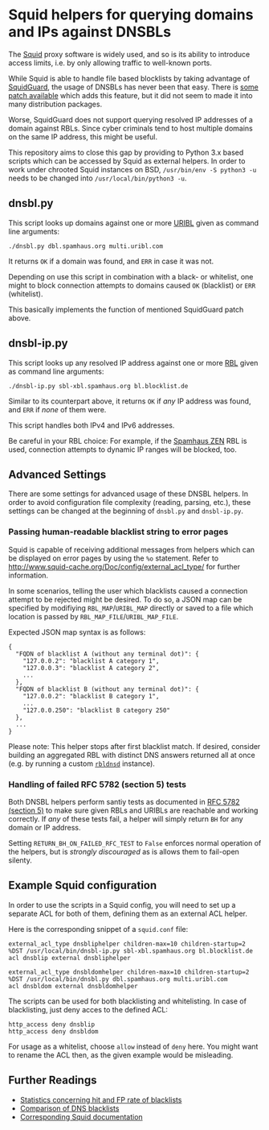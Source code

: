 # Squid helpers for querying domains and IPs against DNSBLs

The [Squid](http://www.squid-cache.org/) proxy software is widely
used, and so is its ability to introduce access limits, i.e.
by only allowing traffic to well-known ports.

While Squid is able to handle file based blocklists by taking
advantage of [SquidGuard](http://squidguard.org/), the usage
of DNSBLs has never been that easy. There is
[some patch available](http://squidguard.org/Downloads/Contrib/squidGuard-1.4-dnsbl.patch)
which adds this feature, but it did not seem to made it into
many distribution packages.

Worse, SquidGuard does not support querying resolved IP
addresses of a domain against RBLs. Since cyber criminals
tend to host multiple domains on the same IP address, this
might be useful.

This repository aims to close this gap by providing to Python 3.x
based scripts which can be accessed by Squid as external helpers.
In order to work under chrooted Squid instances on BSD,
`/usr/bin/env -S python3 -u` needs to be changed into `/usr/local/bin/python3 -u`.

## dnsbl.py
This script looks up domains against one or more
[URIBL](https://en.wikipedia.org/wiki/DNSBL#URI_DNSBL) given as
command line arguments:
```
./dnsbl.py dbl.spamhaus.org multi.uribl.com
```
It returns `OK` if a domain was found, and `ERR` in case it was not.

Depending on use this script in combination with a black- or
whitelist, one might to block connection attempts to domains
caused `OK` (blacklist) or `ERR` (whitelist).

This basically implements the function of mentioned SquidGuard
patch above.

## dnsbl-ip.py
This script looks up any resolved IP address against one or
more [RBL](https://en.wikipedia.org/wiki/DNSBL#DNSBL_queries)
given as command line arguments:
```
./dnsbl-ip.py sbl-xbl.spamhaus.org bl.blocklist.de
```
Similar to its counterpart above, it returns `OK` if _any_
IP address was found, and `ERR` if _none_ of them were.

This script handles both IPv4 and IPv6 addresses.

Be careful in your RBL choice: For example, if the
[Spamhaus ZEN](https://www.spamhaus.org/zen/) RBL is used,
connection attempts to dynamic IP ranges will be blocked, too.

## Advanced Settings
There are some settings for advanced usage of these DNSBL helpers. In
order to avoid configuration file complexity (reading, parsing, etc.),
these settings can be changed at the beginning of `dnsbl.py` and `dnsbl-ip.py`.

### Passing human-readable blacklist string to error pages
Squid is capable of receiving additional messages from helpers which
can be displayed on error pages by using the `%o` statement. Refer to
http://www.squid-cache.org/Doc/config/external_acl_type/ for further information.

In some scenarios, telling the user which blacklists caused a connection
attempt to be rejected might be desired. To do so, a JSON map can be
specified by modifiying `RBL_MAP`/`URIBL_MAP` directly or saved to a file
which location is passed by `RBL_MAP_FILE`/`URIBL_MAP_FILE`.

Expected JSON map syntax is as follows:
```
{
  "FQDN of blacklist A (without any terminal dot)": {
    "127.0.0.2": "blacklist A category 1",
    "127.0.0.3": "blacklist A category 2",
    ...
  },
  "FQDN of blacklist B (without any terminal dot)": {
    "127.0.0.2": "blacklist B category 1",
    ...
    "127.0.0.250": "blacklist B category 250"
  },
  ...
}
```

Please note: This helper stops after first blacklist match. If desired,
consider building an aggregated RBL with distinct DNS answers returned
all at once (e.g. by running a custom [`rbldnsd`](https://www.corpit.ru/mjt/rbldnsd.html)
instance).

### Handling of failed RFC 5782 (section 5) tests
Both DNSBL helpers perform santiy tests as documented in
[RFC 5782 (section 5)](https://tools.ietf.org/html/rfc5782#section-5) to make
sure given RBLs and URIBLs are reachable and working correctly. If _any_
of these tests fail, a helper will simply return `BH` for any domain or IP
address.

Setting `RETURN_BH_ON_FAILED_RFC_TEST` to `False` enforces normal operation
of the helpers, but is _strongly discouraged_ as is allows them to fail-open
silenty.

## Example Squid configuration
In order to use the scripts in a Squid config, you will
need to set up a separate ACL for both of them, defining
them as an external ACL helper.

Here is the corresponding snippet of a `squid.conf` file:

```
external_acl_type dnsbliphelper children-max=10 children-startup=2 %DST /usr/local/bin/dnsbl-ip.py sbl-xbl.spamhaus.org bl.blocklist.de
acl dnsblip external dnsbliphelper

external_acl_type dnsbldomhelper children-max=10 children-startup=2 %DST /usr/local/bin/dnsbl.py dbl.spamhaus.org multi.uribl.com
acl dnsbldom external dnsbldomhelper
```

The scripts can be used for both blacklisting and whitelisting.
In case of blacklisting, just deny acces to the defined ACL:
```
http_access deny dnsblip
http_access deny dnsbldom
```

For usage as a whitelist, choose `allow` instead of `deny` here.
You might want to rename the ACL then, as the given example
would be misleading.

## Further Readings
* [Statistics concerning hit and FP rate of blacklists](https://www.intra2net.com/en/support/antispam/index.php_sort=type_order=desc.html)
* [Comparison of DNS blacklists](https://en.wikipedia.org/wiki/Comparison_of_DNS_blacklists)
* [Corresponding Squid documentation](http://www.squid-cache.org/Doc/config/external_acl_type/)
